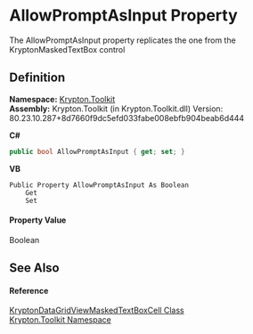 # AllowPromptAsInput Property


The AllowPromptAsInput property replicates the one from the KryptonMaskedTextBox control



## Definition
**Namespace:** <a href="79d2eac2-21f4-54ff-7552-b20c33c30600.md">Krypton.Toolkit</a>  
**Assembly:** Krypton.Toolkit (in Krypton.Toolkit.dll) Version: 80.23.10.287+8d7660f9dc5efd033fabe008ebfb904beab6d444

**C#**
``` C#
public bool AllowPromptAsInput { get; set; }
```
**VB**
``` VB
Public Property AllowPromptAsInput As Boolean
	Get
	Set
```



#### Property Value
Boolean

## See Also


#### Reference
<a href="5b97ece5-9659-17d2-dd47-08ef62e988be.md">KryptonDataGridViewMaskedTextBoxCell Class</a>  
<a href="79d2eac2-21f4-54ff-7552-b20c33c30600.md">Krypton.Toolkit Namespace</a>  
